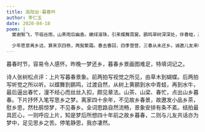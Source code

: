 ```yaml
---
title: 高阳台·暮春吟
author: 李仁玉
date: 2020-04-18
poem: |
  棠谢絮飞，节临谷雨，山茶雨后幽香。嫩绿滾珠，引来蝶舞霓裳。鹂鸣翠树深深处，伴春蛙，声绕山梁。水牛哞，耕作农人，田垄春忙。

  少年愿景离乡远，算来京四秩，两鬓繁霜。春去春回，四季营营，三春从未还乡。诚邀儿友来吟雅，煮落泉、细品牙黄。恨鹃啼，梦醒视周，不见春乡！
---
```


暮春时节，容易令人感怀。昨晚一梦还乡，暮春乡景画图难足，特填词记之。

诗人张树松点评：上片写暮春景象。前两拍写视觉之所见，由草木到蝴蝶。后两拍写听觉之所以听。以蝶舞到鹂鸣，过渡自然，从树上黄鹂到水中青蛙，再到水牛，最后逼出春忙，漫不经心而丝丝入扣，颇见章法。山茶、山梁、春忙，点出山乡暮春。下片抒怀入笔写思乡之梦。离家四十余年，不见故乡春景，故邀发小品乡茶，慰乡思，然杜鹃惊梦，不见春乡。全词思路自然流畅，景象安排有条不紊。结拍最具匠心，一则呼应上片，知是梦后所想四十年前之故乡暮春，二则与儿友共话亦为梦中，足见思乡之苦。停笔静思，我亦凄然。
